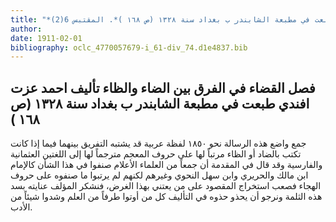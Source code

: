 ```yaml
---
title: "*مخطوطات ومطبوعات : فصل القضاء في الفرق بين الضاء والظاء تأليف احمد عزت افندي طبعت في مطبعة الشابندر ب بغداد سنة ١٣٢٨ (ص ١٦٨ )*. المقتبس 6(2)"
author: 
date: 1911-02-01
bibliography: oclc_4770057679-i_61-div_74.d1e4837.bib
---
```




##  فصل القضاء في الفرق بين الضاء والظاء   تأليف  احمد عزت افندي  طبعت في  مطبعة الشابندر  ب  بغداد  سنة  ١٣٢٨  (ص  ١٦٨  ) 


 جمع واضع هذه الرسالة نحو  ١٨٥٠  لفظة عربية قد يشتبه التفريق بينهما فيما إذا كانت تكتب بالضاد أو الظاء مرتباً لها على حروف المعجم مترجماً لها إلى اللغتين العثمانية والفارسية وقد قال في المقدمة أن جمعاً من العلماء الأعلام صنفوا في هذا الشأن كالإمام ابن مالك والحريري وابن سهل النحوي وغيرهم لكنهم لم يرتبوا ما صنفوه على حروف الهجاء فصعب استخراج المقصود على من يعتني بهذا الغرض، فنشكر المؤلف عنايته بسد هذه الثلمة ونرجو أن يحذو حذوه في التأليف كل من أوتوا طرفاً من العلم وشدوا شيئاً من الأدب. 
